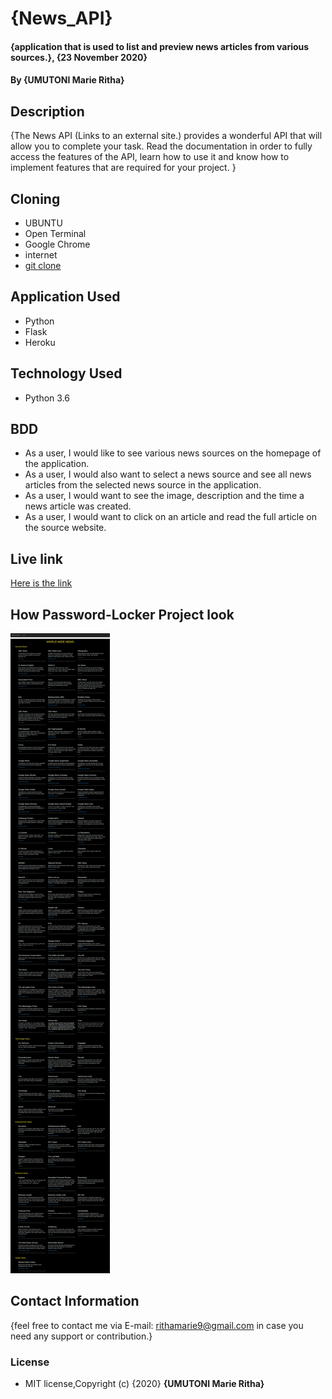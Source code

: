 # {News_API}

#### {application that is used to list and preview news articles from various sources.}, {23 November 2020}
#### By **{UMUTONI Marie Ritha}**

## Description

{The News API (Links to an external site.) provides a wonderful API that will allow you to complete your task. Read the documentation in order to fully access the features of the API, learn how to use it and know how to implement features that are required for your project. }

## Cloning

* UBUNTU
* Open Terminal
* Google Chrome
* internet
* [git clone](https://github.com/UMUTONIRitha/News_API.git)

## Application Used

* Python
* Flask
* Heroku

## Technology Used

* Python 3.6

## BDD

* As a user, I would like to see various news sources on the homepage of the application.
* As a user, I would also want to select a news source and see all news articles from the selected news source in the application.
* As a user, I would want to see the image, description and the time a news article was created.
* As a user, I would want to click on an article and read the full article on the source website.

## Live link
[Here is the link](https://umutoninewsapi.herokuapp.com/"News_API")

## How Password-Locker Project look

![News_API](news_api.png)

## Contact Information

{feel free to contact me via E-mail: rithamarie9@gmail.com in case you need any support or contribution.}

### License

* MIT license,Copyright (c) {2020} **{UMUTONI Marie Ritha}**
